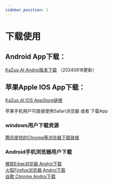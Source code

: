 ```yaml
---
sidebar_position: 1
---
```

# 下载使用

## Android App下载：  

 [KaZuo.AI Androi版本下载](https://www.kazuo.ai/kazuo.app-release-0421.apk) （20240618更新）  

## 苹果Apple IOS App下载：

 [KaZuo.AI IOS AppStore链接](https://apps.apple.com/jp/app/kazuo-ai/id6474546585)  
 
 苹果手机用户可直接使用Safari浏览器 或者 下载App

### windows用户下载资源

 [腾讯提供的Chrome等浏览器下载链接](https://pc.qq.com/detail/1/detail_2661.html)

### Android手机浏览器用户下载

 [微软Edge浏览器 Androi下载](https://www.kazuo.ai/microsoft-edge-120-0-2210-157.apk)   
 [火狐Firefox浏览器 Androi下载](https://www.kazuo.ai/firefox-122-1-0.apk)   
 [谷歌 Chrome Androi下载](https://www.kazuo.ai/google-chrome-121-0-6167-164.apk)   
